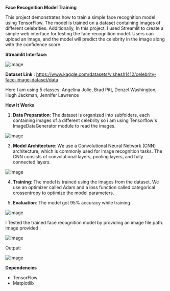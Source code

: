 
**Face Recognition Model Training**

This project demonstrates how to train a simple face recognition model using TensorFlow. The model is trained on a dataset containing images of different celebrities.
Additionally, In this project, I used Streamlit to create a simple web interface for testing the face recognition model. Users can upload an image, and the model will predict the celebrity in the image along with the confidence score.

**Streamlit Interface:** 

![image](https://github.com/Logeshvar2004/FaceRecognition-Tensorflow/assets/102981016/caab9ad7-bda1-4254-b0aa-11dfd5e1fc32)

**Dataset Link** : https://www.kaggle.com/datasets/vishesh1412/celebrity-face-image-dataset/data

Here I am using 5 classes: Angelina Jolie, Brad Pitt, Denzel Washington, Hugh Jackman, Jennifer Lawrence

**How It Works**

1. **Data Preparation**: The dataset is organized into subfolders, each containing images of a different celebrity so i am using Tensorflow's ImageDataGenerator module to read the images.

![image](https://github.com/Logeshvar2004/FaceRecognition-Tensorflow/assets/102981016/9d0b9348-5306-4aa3-ac0f-dcf07490fa4d)


3. **Model Architecture**: We use a Convolutional Neural Network (CNN) architecture, which is commonly used for image recognition tasks. The CNN consists of convolutional layers, pooling layers, and fully connected layers.

![image](https://github.com/Logeshvar2004/FaceRecognition-Tensorflow/assets/102981016/7d503b1f-b116-40e2-89eb-d92a783326b3)


4. **Training**: The model is trained using the images from the dataset. We use an optimizer called Adam and a loss function called categorical crossentropy to optimize the model parameters.

5. **Evaluation**: The model got 95% accuracy while training

![image](https://github.com/Logeshvar2004/FaceRecognition-Tensorflow/assets/102981016/8b7b1eb7-d224-4a00-8f41-90efa20ee8b4)



I Tested the trained face recognition model by providing an image file path. 
Image provided :

![image](https://github.com/Logeshvar2004/FaceRecognition-Tensorflow/assets/102981016/8873b518-a00d-40e1-a631-f652cd9fe0bb)


Output:

![image](https://github.com/Logeshvar2004/FaceRecognition-Tensorflow/assets/102981016/67da51f3-4648-493b-9810-f3f1bc786dca)


**Dependencies**

- TensorFlow
- Matplotlib
